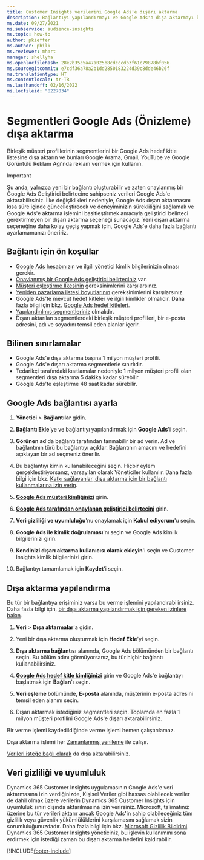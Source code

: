 ```yaml
---
title: Customer Insights verilerini Google Ads'e dışarı aktarma
description: Bağlantıyı yapılandırmayı ve Google Ads'a dışa aktarmayı öğrenin.
ms.date: 09/27/2021
ms.subservice: audience-insights
ms.topic: how-to
author: pkieffer
ms.author: philk
ms.reviewer: mhart
manager: shellyha
ms.openlocfilehash: 28e2b35c5a47a025b8cdcccdb3f61c79878bf056
ms.sourcegitcommit: e7cdf36a78a2b1dd2850183224d39c8dde46b26f
ms.translationtype: HT
ms.contentlocale: tr-TR
ms.lasthandoff: 02/16/2022
ms.locfileid: "8227034"
---
```

# <a name="export-segments-to-google-ads-preview"></a>Segmentleri Google Ads (Önizleme) dışa aktarma

Birleşik müşteri profillerinin segmentlerini bir Google Ads hedef kitle listesine dışa aktarın ve bunları Google Arama, Gmail, YouTube ve Google Görüntülü Reklam Ağı'nda reklam vermek için kullanın. 

> [!IMPORTANT]
> Şu anda, yalnızca yeni bir bağlantı oluşturabilir ve zaten onaylanmış bir Google Ads Geliştirici belirtecine sahipseniz verileri Google Ads'e aktarabilirsiniz. İlke değişiklikleri nedeniyle, Google Ads dışarı aktarmasını kısa süre içinde güncelleştirecek ve deneyiminizin sürekliliğini sağlamak ve Google Ads'e aktarma işlemini basitleştirmek amacıyla geliştirici belirteci gerektirmeyen bir dışarı aktarma seçeneği sunacağız. Yeni dışarı aktarma seçeneğine daha kolay geçiş yapmak için, Google Ads'e daha fazla bağlantı ayarlamamanızı öneririz.

## <a name="prerequisites-for-connection"></a>Bağlantı için ön koşullar

-   [Google Ads hesabınızın](https://ads.google.com/) ve ilgili yönetici kimlik bilgilerinizin olması gerekir.
-   [Onaylanmış bir Google Ads geliştirici belirteciniz](https://developers.google.com/google-ads/api/docs/first-call/dev-token) var. 
-   [Müşteri eşleştirme Ilkesinin](https://support.google.com/adspolicy/answer/6299717) gereksinimlerini karşılarsınız.
-   [Yeniden pazarlama listesi boyutlarının](https://support.google.com/google-ads/answer/7558048) gereksinimlerini karşılarsınız.
-   Google Ads'te mevcut hedef kitleler ve ilgili kimlikler olmalıdır. Daha fazla bilgi için bkz. [Google Ads hedef kitleleri](https://support.google.com/google-ads/answer/7558048?hl=en#:~:text=Audience%20lists%20is%20a%20section,Display%20Network%20through%20remarketing%20campaigns.).
-   [Yapılandırılmış segmentleriniz](segments.md) olmalıdır.
-   Dışarı aktarılan segmentlerdeki birleşik müşteri profilleri, bir e-posta adresini, adı ve soyadını temsil eden alanlar içerir.

## <a name="known-limitations"></a>Bilinen sınırlamalar

- Google Ads'e dışa aktarma başına 1 milyon müşteri profili.
- Google Ads'e dışarı aktarma segmentlerle sınırlıdır.
- Tedarikçi tarafındaki kısıtlamalar nedeniyle 1 milyon müşteri profili olan segmentleri dışa aktarma 5 dakika kadar sürebilir. 
- Google Ads'te eşleştirme 48 saat kadar sürebilir.

## <a name="set-up-connection-to-google-ads"></a>Google Ads bağlantısı ayarla

1. **Yönetici** > **Bağlantılar** gidin.

1. **Bağlantı Ekle**'ye ve bağlantıyı yapılandırmak için **Google Ads**'i seçin.

1. **Görünen ad**'da bağlantı tarafından tanınabilir bir ad verin. Ad ve bağlantının türü bu bağlantıyı açıklar. Bağlantının amacını ve hedefini açıklayan bir ad seçmeniz önerilir.

1. Bu bağlantıyı kimin kullanabileceğini seçin. Hiçbir eylem gerçekleştiriyorsanız, varsayılan olarak Yöneticiler kullanılır. Daha fazla bilgi için bkz. [Katkı sağlayanlar, dışa aktarma için bir bağlantı kullanmalarına izin verin](connections.md#allow-contributors-to-use-a-connection-for-exports).

1. **[Google Ads müşteri kimliğinizi](https://support.google.com/google-ads/answer/1704344)** girin.

1. **[Google Ads tarafından onaylanan geliştirici belirtecini](https://developers.google.com/google-ads/api/docs/first-call/dev-token)** girin.

1. **Veri gizliliği ve uyumluluğu**'nu onaylamak için **Kabul ediyorum**'u seçin.

1. **Google Ads ile kimlik doğrulaması**'nı seçin ve Google Ads kimlik bilgilerinizi girin.

1. **Kendinizi dışarı aktarma kullanıcısı olarak ekleyin**'i seçin ve Customer Insights kimlik bilgilerinizi girin.

1. Bağlantıyı tamamlamak için **Kaydet**'i seçin. 

## <a name="configure-an-export"></a>Dışa aktarma yapılandırma

Bu tür bir bağlantıya erişiminiz varsa bu verme işlemini yapılandırabilirsiniz. Daha fazla bilgi için, [bir dışa aktarma yapılandırmak için gereken izinlere bakın](export-destinations.md#set-up-a-new-export).

1. **Veri** > **Dışa aktarmalar**'a gidin.

1. Yeni bir dışa aktarma oluşturmak için **Hedef Ekle**'yi seçin.

1. **Dışa aktarma bağlantısı** alanında, Google Ads bölümünden bir bağlantı seçin. Bu bölüm adını görmüyorsanız, bu tür hiçbir bağlantı kullanabilirsiniz.

1. **[Google Ads hedef kitle kimliğinizi](https://support.google.com/google-ads/answer/7558048?hl=en#:~:text=Audience%20lists%20is%20a%20section,Display%20Network%20through%20remarketing%20campaigns.)** girin ve Google Ads'e bağlantıyı başlatmak için **Bağlan**'ı seçin.

1. **Veri eşleme** bölümünde, **E-posta** alanında, müşterinin e-posta adresini temsil eden alanını seçin.

1. Dışarı aktarmak istediğiniz segmentleri seçin. Toplamda en fazla 1 milyon müşteri profilini Google Ads'e dışarı aktarabilirsiniz.

Bir verme işlemi kaydedildiğinde verme işlemi hemen çalıştırılamaz.

Dışa aktarma işlemi her [Zamanlanmış yenileme](system.md#schedule-tab) ile çalışır. 

[Verileri isteğe bağlı olarak](export-destinations.md#run-exports-on-demand) da dışa aktarabilirsiniz. 

## <a name="data-privacy-and-compliance"></a>Veri gizliliği ve uyumluluk

Dynamics 365 Customer Insights uygulamasının Google Ads'e veri aktarmasına izin verdiğinizde, Kişisel Veriler gibi hassas olabilecek veriler de dahil olmak üzere verilerin Dynamics 365 Customer Insights için uyumluluk sınırı dışında aktarılmasına izin verirsiniz. Microsoft, talimatınız üzerine bu tür verileri aktarır ancak Google Ads'in sahip olabileceğiniz tüm gizlilik veya güvenlik yükümlülüklerini karşılamasını sağlamak sizin sorumluluğunuzdadır. Daha fazla bilgi için bkz. [Microsoft Gizlilik Bildirimi](https://go.microsoft.com/fwlink/?linkid=396732).
Dynamics 365 Customer Insights yöneticiniz, bu işlevin kullanımını sona erdirmek için istediği zaman bu dışarı aktarma hedefini kaldırabilir.


[!INCLUDE[footer-include](../includes/footer-banner.md)]
